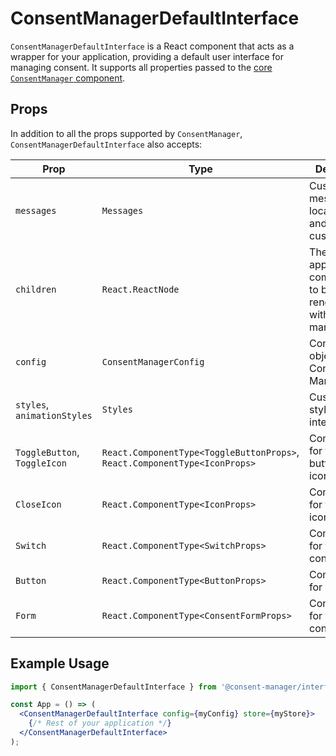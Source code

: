 # ConsentManagerDefaultInterface

`ConsentManagerDefaultInterface` is a React component that acts as a wrapper for your application, providing a default user interface for managing consent. It supports all properties passed to the [core `ConsentManager` component](../core/consent-manager.md).

## Props
In addition to all the props supported by `ConsentManager`, `ConsentManagerDefaultInterface` also accepts:

| Prop                               | Type                                  | Description                                                  |
|------------------------------------|---------------------------------------|--------------------------------------------------------------|
| `messages`                         | `Messages`                            | Custom messages for localization and text customization.     |
| `children`                         | `React.ReactNode`                     | The application's components to be rendered within the manager.|
| `config`                           | `ConsentManagerConfig`                | Configuration object for Consent Manager.                    |
| `styles`, `animationStyles`        | `Styles`                              | Custom styling for the interface.                             |
| `ToggleButton`, `ToggleIcon`       | `React.ComponentType<ToggleButtonProps>`, `React.ComponentType<IconProps>` | Components for toggle buttons and icons.                    |
| `CloseIcon`                        | `React.ComponentType<IconProps>`      | Component for the close icon.                                |
| `Switch`                           | `React.ComponentType<SwitchProps>`    | Component for the switch control.                            |
| `Button`                           | `React.ComponentType<ButtonProps>`    | Component for buttons.                                       |
| `Form`                             | `React.ComponentType<ConsentFormProps>`| Component for the consent form.                              |

## Example Usage
```jsx
import { ConsentManagerDefaultInterface } from '@consent-manager/interface-default';

const App = () => (
  <ConsentManagerDefaultInterface config={myConfig} store={myStore}>
    {/* Rest of your application */}
  </ConsentManagerDefaultInterface>
);
```